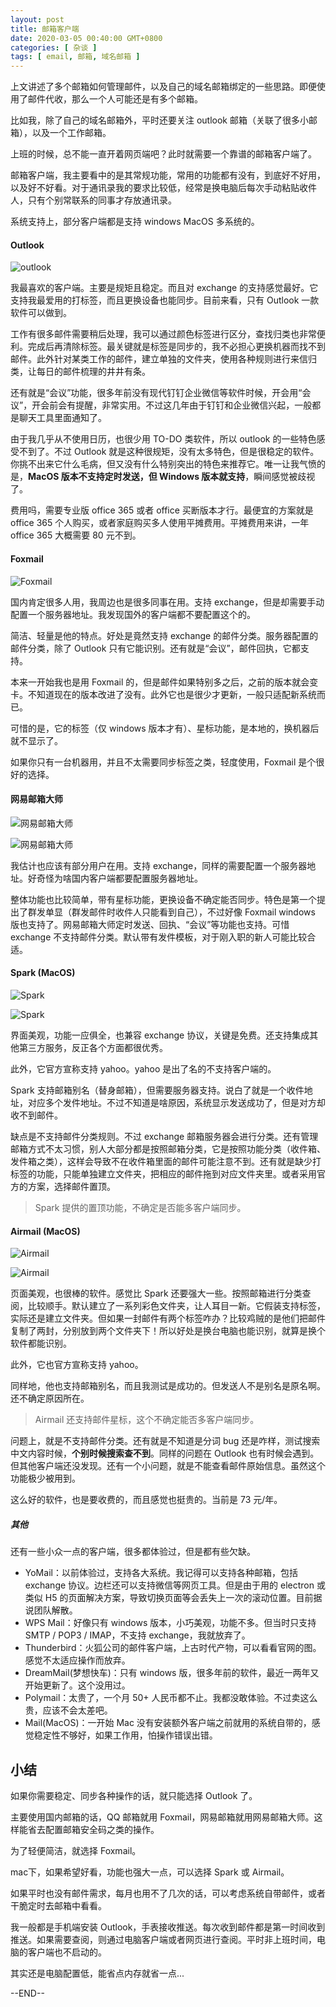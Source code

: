 ```yaml
---
layout: post
title: 邮箱客户端
date: 2020-03-05 00:40:00 GMT+0800
categories: [ 杂谈 ]
tags: [ email, 邮箱, 域名邮箱 ]
---
```


上文讲述了多个邮箱如何管理邮件，以及自己的域名邮箱绑定的一些思路。即便使用了邮件代收，那么一个人可能还是有多个邮箱。

比如我，除了自己的域名邮箱外，平时还要关注 outlook 邮箱（关联了很多小邮箱），以及一个工作邮箱。

上班的时候，总不能一直开着网页端吧？此时就需要一个靠谱的邮箱客户端了。

<!-- more -->

邮箱客户端，我主要看中的是其常规功能，常用的功能都有没有，到底好不好用，以及好不好看。对于通讯录我的要求比较低，经常是换电脑后每次手动粘贴收件人，只有个别常联系的同事才存放通讯录。

系统支持上，部分客户端都是支持 windows MacOS 多系统的。

#### Outlook

![outlook](https://cdn1.yukapril.com/2020-03-04-mail-outlook1.png)

我最喜欢的客户端。主要是规矩且稳定。而且对 exchange 的支持感觉最好。它支持我最爱用的打标签，而且更换设备也能同步。目前来看，只有 Outlook 一款软件可以做到。

工作有很多邮件需要稍后处理，我可以通过颜色标签进行区分，查找归类也非常便利。完成后再清除标签。最关键就是标签是同步的，我不必担心更换机器而找不到邮件。此外针对某类工作的邮件，建立单独的文件夹，使用各种规则进行来信归类，让每日的邮件梳理的井井有条。

还有就是“会议”功能，很多年前没有现代钉钉企业微信等软件时候，开会用“会议”，开会前会有提醒，非常实用。不过这几年由于钉钉和企业微信兴起，一般都是聊天工具里面通知了。

由于我几乎从不使用日历，也很少用 TO-DO 类软件，所以 outlook 的一些特色感受不到了。不过 Outlook 就是这种很规矩，没有太多特色，但是很稳定的软件。你挑不出来它什么毛病，但又没有什么特别突出的特色来推荐它。唯一让我气愤的是，**MacOS 版本不支持定时发送，但 Windows 版本就支持**，瞬间感觉被歧视了。

费用吗，需要专业版 office 365 或者 office 买断版本才行。最便宜的方案就是 office 365 个人购买，或者家庭购买多人使用平摊费用。平摊费用来讲，一年 office 365 大概需要 80 元不到。

#### Foxmail

![Foxmail](https://cdn1.yukapril.com/2020-03-04-mail-foxmail1.png)

国内肯定很多人用，我周边也是很多同事在用。支持 exchange，但是却需要手动配置一个服务器地址。我发现国外的客户端都不要配置这个的。

简洁、轻量是他的特点。好处是竟然支持 exchange 的邮件分类。服务器配置的邮件分类，除了 Outlook 只有它能识别。还有就是“会议”，邮件回执，它都支持。

本来一开始我也是用 Foxmail 的，但是邮件如果特别多之后，之前的版本就会变卡。不知道现在的版本改进了没有。此外它也是很少才更新，一般只适配新系统而已。

可惜的是，它的标签（仅 windows 版本才有）、星标功能，是本地的，换机器后就不显示了。

如果你只有一台机器用，并且不太需要同步标签之类，轻度使用，Foxmail 是个很好的选择。

#### 网易邮箱大师

![网易邮箱大师](https://cdn1.yukapril.com/2020-03-04-mail-netease1.png)

![网易邮箱大师](https://cdn1.yukapril.com/2020-03-04-mail-netease2.png)

我估计也应该有部分用户在用。支持 exchange，同样的需要配置一个服务器地址。好奇怪为啥国内客户端都要配置服务器地址。

整体功能也比较简单，带有星标功能，更换设备不确定能否同步。特色是第一个提出了群发单显（群发邮件时收件人只能看到自己），不过好像 Foxmail windows 版也支持了。网易邮箱大师定时发送、回执、“会议”等功能也支持。可惜 exchange 不支持邮件分类。默认带有发件模板，对于刚入职的新人可能比较合适。

#### Spark (MacOS)

![Spark](https://cdn1.yukapril.com/2020-03-04-mail-spark1.png)

![Spark](https://cdn1.yukapril.com/2020-03-04-mail-spark2.png)

界面美观，功能一应俱全，也兼容 exchange 协议，关键是免费。还支持集成其他第三方服务，反正各个方面都很优秀。

此外，它官方宣称支持 yahoo。yahoo 是出了名的不支持客户端的。

Spark 支持邮箱别名（替身邮箱），但需要服务器支持。说白了就是一个收件地址，对应多个发件地址。不过不知道是啥原因，系统显示发送成功了，但是对方却收不到邮件。

缺点是不支持邮件分类规则。不过 exchange 邮箱服务器会进行分类。还有管理邮箱方式不太习惯，别人大部分都是按照邮箱分类，它是按照功能分类（收件箱、发件箱之类），这样会导致不在收件箱里面的邮件可能注意不到。还有就是缺少打标签的功能，只能单独建立文件夹，把相应的邮件拖到对应文件夹里。或者采用官方的方案，选择邮件置顶。

> Spark 提供的置顶功能，不确定是否能多客户端同步。

#### Airmail (MacOS)

![Airmail](https://cdn1.yukapril.com/2020-03-04-mail-Airmail1.png)

![Airmail](https://cdn1.yukapril.com/2020-03-04-mail-Airmail2.png)

页面美观，也很棒的软件。感觉比 Spark 还要强大一些。按照邮箱进行分类查阅，比较顺手。默认建立了一系列彩色文件夹，让人耳目一新。它假装支持标签，实际还是建立文件夹。但如果一封邮件有两个标签咋办？比较鸡贼的是他们把邮件复制了两封，分别放到两个文件夹下！所以好处是换台电脑也能识别，就算是换个软件都能识别。

此外，它也官方宣称支持 yahoo。

同样地，他也支持邮箱别名，而且我测试是成功的。但发送人不是别名是原名啊。还不确定原因所在。

> Airmail 还支持邮件星标，这个不确定能否多客户端同步。

问题上，就是不支持邮件分类。还有就是不知道是分词 bug 还是咋样，测试搜索中文内容时候，**个别时候搜索查不到**。同样的问题在 Outlook 也有时候会遇到。但其他客户端还没发现。还有一个小问题，就是不能查看邮件原始信息。虽然这个功能极少被用到。

这么好的软件，也是要收费的，而且感觉也挺贵的。当前是 73 元/年。

##### 其他

还有一些小众一点的客户端，很多都体验过，但是都有些欠缺。

* YoMail：以前体验过，支持各大系统。我记得可以支持各种邮箱，包括 exchange 协议。边栏还可以支持微信等网页工具。但是由于用的 electron 或类似 H5 的页面解决方案，导致切换页面等会丢失上一次的滚动位置。目前据说团队解散。
* WPS Mail：好像只有 windows 版本，小巧美观，功能不多。但当时只支持 SMTP / POP3 / IMAP，不支持 exchange，我就放弃了。
* Thunderbird：火狐公司的邮件客户端，上古时代产物，可以看看官网的图。感觉不太适应操作而放弃。
* DreamMail(梦想快车)：只有 windows 版，很多年前的软件，最近一两年又开始更新了。这个没用过。
* Polymail：太贵了，一个月 50+ 人民币都不止。我都没敢体验。不过卖这么贵，应该不会太差吧。
* Mail(MacOS)：一开始 Mac 没有安装额外客户端之前就用的系统自带的，感觉稳定性不够好，如果工作用，怕操作错误出错。

## 小结

如果你需要稳定、同步各种操作的话，就只能选择 Outlook 了。

主要使用国内邮箱的话，QQ 邮箱就用 Foxmail，网易邮箱就用网易邮箱大师。这样能省去配置邮箱安全码之类的操作。

为了轻便简洁，就选择 Foxmail。

mac下，如果希望好看，功能也强大一点，可以选择 Spark 或 Airmail。

如果平时也没有邮件需求，每月也用不了几次的话，可以考虑系统自带邮件，或者干脆定时去邮箱中看看。

我一般都是手机端安装 Outlook，手表接收推送。每次收到邮件都是第一时间收到推送。如果需要查阅，则通过电脑客户端或者网页进行查阅。平时非上班时间，电脑的客户端也不启动的。

其实还是电脑配置低，能省点内存就省一点...

--END--
